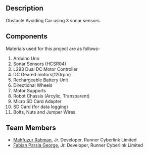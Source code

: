 ## Description
Obstacle Avoiding Car using 3 sonar sensors.

## Components
Materials used for this project are as follows-
1. Arduino Uno
2. Sonar Sensors (HCSR04)
3. L293 Dual DC Motor Controller
4. DC Geared motors(120rpm)
5. Rechargeable Battery Unit
6. Directional Wheels
7. Motor Supports
8. Robot Chassis (Arcylic, Transparent)
9. Micro SD Card Adapter
10. SD Card (for data logging)
11. Bolts, Nuts and Jumper Wires

## Team Members
* [Mahfuzur Rahman](https://mahfuzasif.github.io/), Jr. Developer, Runner Cyberlink Limited
* [Fabian Parsia George](https://github.com/fabiangeorge96), Jr. Developer, Runner Cyberlink Limited
